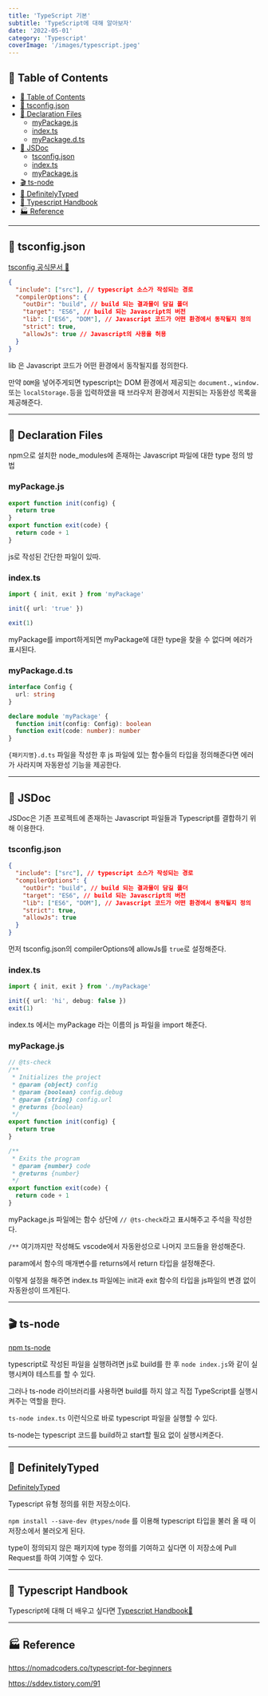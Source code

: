 ```yaml
---
title: 'TypeScript 기본'
subtitle: 'TypeScript에 대해 알아보자'
date: '2022-05-01'
category: 'Typescript'
coverImage: '/images/typescript.jpeg'
---
```


## 📝 Table of Contents

- [📝 Table of Contents](#-table-of-contents)
- [🌅 tsconfig.json](#-tsconfigjson)
- [🧾 Declaration Files](#-declaration-files)
  - [myPackage.js](#mypackagejs)
  - [index.ts](#indexts)
  - [myPackage.d.ts](#mypackagedts)
- [📜 JSDoc](#-jsdoc)
  - [tsconfig.json](#tsconfigjson)
  - [index.ts](#indexts-1)
  - [myPackage.js](#mypackagejs-1)
- [🎬 ts-node](#-ts-node)
- [🫙 DefinitelyTyped](#-definitelytyped)
- [📔 Typescript Handbook](#-typescript-handbook)
- [🏭 Reference](#-reference)

---

## <a name="tsconfig"></a>🌅 tsconfig.json

[tsconfig 공식문서 🚀](https://www.typescriptlang.org/tsconfig)

```json
{
  "include": ["src"], // typescript 소스가 작성되는 경로
  "compilerOptions": {
    "outDir": "build", // build 되는 결과물이 담길 폴더
    "target": "ES6", // build 되는 Javascript의 버전
    "lib": ["ES6", "DOM"], // Javascript 코드가 어떤 환경에서 동작될지 정의
    "strict": true,
    "allowJs": true // Javascript의 사용을 허용
  }
}
```

lib 은 Javascript 코드가 어떤 환경에서 동작될지를 정의한다.

만약 `DOM`을 넣어주게되면 typescript는 DOM 환경에서 제공되는 `document.`, `window.` 또는 `localStorage.`등을 입력하였을 때 브라우저 환경에서 지원되는 자동완성 목록을 제공해준다.

---

## <a name="declaration-file"></a>🧾 Declaration Files

npm으로 설치한 node_modules에 존재하는 Javascript 파일에 대한 type 정의 방법

### myPackage.js

```js
export function init(config) {
  return true
}
export function exit(code) {
  return code + 1
}
```

js로 작성된 간단한 파일이 있따.

### index.ts

```ts
import { init, exit } from 'myPackage'

init({ url: 'true' })

exit(1)
```

myPackage를 import하게되면 myPackage에 대한 type을 찾을 수 없다며 에러가 표시된다.

### myPackage.d.ts

```ts
interface Config {
  url: string
}

declare module 'myPackage' {
  function init(config: Config): boolean
  function exit(code: number): number
}
```

`{패키지명}.d.ts` 파일을 작성한 후 js 파일에 있는 함수들의 타입을 정의해준다면 에러가 사라지며 자동완성 기능을 제공한다.

---

## <a name="jsdoc"></a>📜 JSDoc

JSDoc은 기존 프로젝트에 존재하는 Javascript 파일들과 Typescript를 결합하기 위해 이용한다.

### tsconfig.json

```json
{
  "include": ["src"], // typescript 소스가 작성되는 경로
  "compilerOptions": {
    "outDir": "build", // build 되는 결과물이 담길 폴더
    "target": "ES6", // build 되는 Javascript의 버전
    "lib": ["ES6", "DOM"], // Javascript 코드가 어떤 환경에서 동작될지 정의
    "strict": true,
    "allowJs": true
  }
}
```

먼저 tsconfig.json의 compilerOptions에 allowJs를 `true`로 설정해준다.

### index.ts

```ts
import { init, exit } from './myPackage'

init({ url: 'hi', debug: false })
exit(1)
```

index.ts 에서는 myPackage 라는 이름의 js 파일을 import 해준다.

### myPackage.js

```js
// @ts-check
/**
 * Initializes the project
 * @param {object} config
 * @param {boolean} config.debug
 * @param {string} config.url
 * @returns {boolean}
 */
export function init(config) {
  return true
}

/**
 * Exits the program
 * @param {number} code
 * @returns {number}
 */
export function exit(code) {
  return code + 1
}
```

myPackage.js 파일에는 함수 상단에 `// @ts-check`라고 표시해주고 주석을 작성한다.

`/**` 여기까지만 작성해도 vscode에서 자동완성으로 나머지 코드들을 완성해준다.

param에서 함수의 매개변수를 returns에서 return 타입을 설정해준다.

이렇게 설정을 해주면 index.ts 파일에는 init과 exit 함수의 타입을 js파일의 변경 없이 자동완성이 뜨게된다.

---

## <a name="tsnode"></a>🎬 ts-node

[npm ts-node](https://www.npmjs.com/package/ts-node)

typescript로 작성된 파일을 실행하려면 js로 build를 한 후 `node index.js`와 같이 실행시켜야 테스트를 할 수 있다.

그러나 ts-node 라이브러리를 사용하면 build를 하지 않고 직접 TypeScript를 실행시켜주는 역할을 한다.

`ts-node index.ts` 이런식으로 바로 typescript 파일을 실행할 수 있다.

ts-node는 typescript 코드를 build하고 start할 필요 없이 실행시켜준다.

---

## <a name="definitely-typed"></a>🫙 DefinitelyTyped

[DefinitelyTyped](https://github.com/DefinitelyTyped/DefinitelyTyped)

Typescript 유형 정의를 위한 저장소이다.

`npm install --save-dev @types/node` 를 이용해 typescript 타입을 불러 올 때 이 저장소에서 불러오게 된다.

type이 정의되지 않은 패키지에 type 정의를 기여하고 싶다면 이 저장소에 Pull Request를 하여 기여할 수 있다.

---

## <a name="typescript-handbook"></a>📔 Typescript Handbook

Typescript에 대해 더 배우고 싶다면 [Typescript Handbook🚀](https://www.typescriptlang.org/docs/handbook/intro.html)

---

## <a name="reference"></a>🏭 Reference

https://nomadcoders.co/typescript-for-beginners

https://sddev.tistory.com/91
